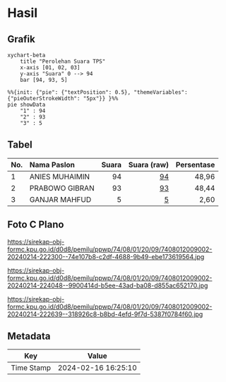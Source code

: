 # Hasil

## Grafik

```mermaid
xychart-beta
    title "Perolehan Suara TPS"
    x-axis [01, 02, 03]
    y-axis "Suara" 0 --> 94
    bar [94, 93, 5]
```

```mermaid
%%{init: {"pie": {"textPosition": 0.5}, "themeVariables": {"pieOuterStrokeWidth": "5px"}} }%%
pie showData
    "1" : 94
    "2" : 93
    "3" : 5
```

## Tabel

| No. | Nama Paslon    | Suara | Suara (raw) | Persentase |
|:--- |:-------------- | -----:| -----------:| ----------:|
| 1   | ANIES MUHAIMIN | 94    | [94][p-1]   | 48,96      |
| 2   | PRABOWO GIBRAN | 93    | [93][p-2]   | 48,44      |
| 3   | GANJAR MAHFUD  | 5     | [5][p-3]    | 2,60       |


[p-1]: https://github.com/gigit-pemilu/pemilu-2024-74-sulawesi-tenggara/blob/main/pilpres/hitung-suara/sub/74-sulawesi-tenggara/sub/08-kolaka-utara/sub/01-lasusua/sub/2009-watuliwu/sub/002-tps/sub/paslon-1.txt
[p-2]: https://github.com/gigit-pemilu/pemilu-2024-74-sulawesi-tenggara/blob/main/pilpres/hitung-suara/sub/74-sulawesi-tenggara/sub/08-kolaka-utara/sub/01-lasusua/sub/2009-watuliwu/sub/002-tps/sub/paslon-2.txt
[p-3]: https://github.com/gigit-pemilu/pemilu-2024-74-sulawesi-tenggara/blob/main/pilpres/hitung-suara/sub/74-sulawesi-tenggara/sub/08-kolaka-utara/sub/01-lasusua/sub/2009-watuliwu/sub/002-tps/sub/paslon-3.txt

## Foto C Plano

https://sirekap-obj-formc.kpu.go.id/d0d8/pemilu/ppwp/74/08/01/20/09/7408012009002-20240214-222300--74e107b8-c2df-4688-9b49-ebe173619564.jpg

https://sirekap-obj-formc.kpu.go.id/d0d8/pemilu/ppwp/74/08/01/20/09/7408012009002-20240214-224048--9900414d-b5ee-43ad-ba08-d855ac652170.jpg

https://sirekap-obj-formc.kpu.go.id/d0d8/pemilu/ppwp/74/08/01/20/09/7408012009002-20240214-222639--318926c8-b8bd-4efd-9f7d-5387f0784f60.jpg


## Metadata

| Key        | Value               |
| ---------- | ------------------- |
| Time Stamp | 2024-02-16 16:25:10 |




